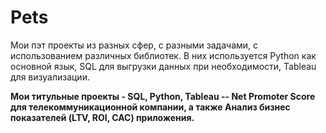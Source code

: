 # Pets
Мои пэт проекты из разных сфер, с разными задачами, с использованием различных библиотек. 
В них используется Python как основной язык, SQL для выгрузки данных при необходимости, Tableau для визуализации.

**Мои титульные проекты - SQL, Python, Tableau -- Net Promoter Score для телекоммуникационной компании, а также Анализ бизнес показателей (LTV, ROI, CAC) приложения.**
